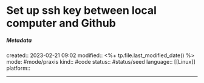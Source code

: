 # Set up ssh key between local computer and Github

##### Metadata
created:: 2023-02-21 09:02
modified:: <%+ tp.file.last_modified_date() %>
mode: #mode/praxis 
kind:: #code
status:: #status/seed
language:: [[Linux]]
platform::
***
